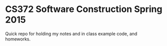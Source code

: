 # CS372 Software Construction Spring 2015

Quick repo for holding my notes and in class example code, and homeworks.
